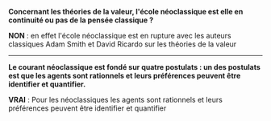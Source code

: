 **Concernant les théories de la valeur, l'école néoclassique est elle en continuité ou pas de la pensée classique ?**

**NON** : en effet l'école néoclassique est en rupture avec les auteurs classiques Adam Smith et David Ricardo sur les théories de la valeur

---
**Le courant néoclassique est fondé sur quatre postulats : un des postulats est que les agents sont rationnels et leurs préférences peuvent être identifier et quantifier.**

**VRAI** : Pour les néoclassiques les agents sont rationnels et leurs préférences peuvent être identifier et quantifier